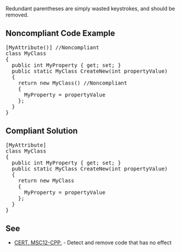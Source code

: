Redundant parentheses are simply wasted keystrokes, and should be removed.

## Noncompliant Code Example

<pre>
[MyAttribute()] //Noncompliant
class MyClass
{
  public int MyProperty { get; set; }
  public static MyClass CreateNew(int propertyValue)
  {
    return new MyClass() //Noncompliant
    {
      MyProperty = propertyValue
    };
  }
}
</pre>

## Compliant Solution

<pre>
[MyAttribute]
class MyClass
{
  public int MyProperty { get; set; }
  public static MyClass CreateNew(int propertyValue)
  {
    return new MyClass
    {
      MyProperty = propertyValue
    };
  }
}
</pre>

## See

*   [CERT, MSC12-CPP.](https://www.securecoding.cert.org/confluence/x/SIIyAQ) - Detect and remove code that has no effect